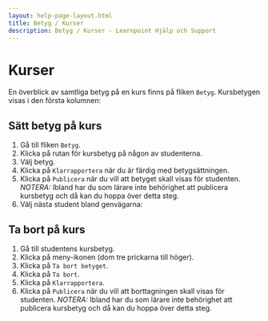 ```yaml
---
layout: help-page-layout.html
title: Betyg / Kurser
description: Betyg / Kurser - Learnpoint Hjälp och Support
---
```


# Kurser

<!-- only-in-swedish.html -->

En överblick av samtliga betyg på en kurs finns på fliken `Betyg`. Kursbetygen visas i den första kolumnen:

<!-- desktop-screenshot.html, { src: "_assets/course-grades-in-gradebook.png", alt: "Kursbetyg på betygsfliken", theme: "light" } -->


## Sätt betyg på kurs

1. Gå till fliken `Betyg`.
2. Klicka på rutan för kursbetyg på någon av studenterna.
3. Välj betyg.
4. Klicka på `Klarrapportera` när du är färdig med betygsättningen.
5. Klicka på `Publicera` när du vill att betyget skall visas för studenten. *NOTERA:* Ibland har du som lärare inte behörighet att publicera kursbetyg och då kan du hoppa över detta steg.
6. Välj nästa student bland genvägarna:

<!-- desktop-recording.html, { src: "_assets/grade-course.mp4", alt: "Betygsätt kurs", theme: "light" } -->


## Ta bort på kurs

1. Gå till studentens kursbetyg.
2. Klicka på meny-ikonen (dom tre prickarna till höger).
3. Klicka på `Ta bort betyget`.
4. Klicka på `Ta bort`.
5. Klicka på `Klarrapportera`.
6. Klicka på `Publicera` när du vill att borttagningen skall visas för studenten. *NOTERA:* Ibland har du som lärare inte behörighet att publicera kursbetyg och då kan du hoppa över detta steg.

<!-- desktop-recording.html, { src: "_assets/delete-course-grade.mp4", alt: "Ta bort kursbetyg", theme: "light" } -->
